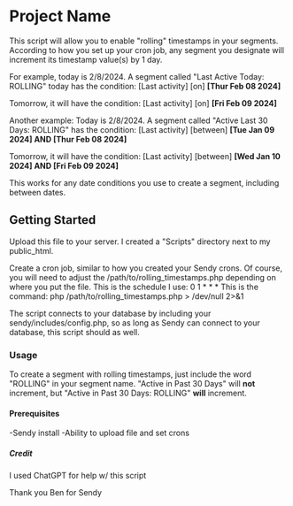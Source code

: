 # Project Name

This script will allow you to enable "rolling" timestamps in your segments. According to how you set up your cron job, any segment you designate will increment its timestamp value(s) by 1 day.

For example, today is 2/8/2024. A segment called "Last Active Today: ROLLING" today has the condition: [Last activity] [on] **[Thur Feb 08 2024]**

Tomorrow, it will have the condition: [Last activity] [on] **[Fri Feb 09 2024]**

Another example: Today is 2/8/2024. A segment called "Active Last 30 Days: ROLLING" has the condition: [Last activity] [between] **[Tue Jan 09 2024] AND [Thur Feb 08 2024]**

Tomorrow, it will have the condition: [Last activity] [between] **[Wed Jan 10 2024] AND [Fri Feb 09 2024]**

This works for any date conditions you use to create a segment, including between dates.

## Getting Started

Upload this file to your server. I created a "Scripts" directory next to my public_html.

Create a cron job, similar to how you created your Sendy crons. Of course, you will need to adjust the /path/to/rolling_timestamps.php depending on where you put the file.
This is the schedule I use: 0 1 * * * 
This is the command: php /path/to/rolling_timestamps.php > /dev/null 2>&1

The script connects to your database by including your sendy/includes/config.php, so as long as Sendy can connect to your database, this script should as well.

### Usage
To create a segment with rolling timestamps, just include the word "ROLLING" in your segment name. "Active in Past 30 Days" will **not** increment, but "Active in Past 30 Days: ROLLING" **will** increment.

#### Prerequisites

-Sendy install
-Ability to upload file and set crons

##### Credit
I used ChatGPT for help w/ this script

Thank you Ben for Sendy
